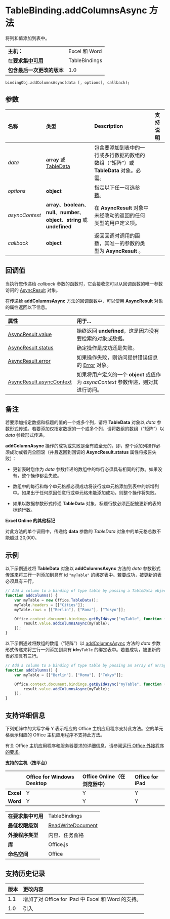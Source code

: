 
# <a name="tablebinding.addcolumnsasync-method"></a>TableBinding.addColumnsAsync 方法
将列和值添加到表中。

|||
|:-----|:-----|
|**主机：**|Excel 和 Word|
|在**要求集[中可用](../../docs/overview/specify-office-hosts-and-api-requirements.md)**|TableBindings|
|**包含最后一次更改的版本**|1.0|

```
bindingObj.addColumnsAsync(data [, options], callback);
```


## <a name="parameters"></a>参数



|**名称**|**类型**|**Description**|**支持说明**|
|:-----|:-----|:-----|:-----|
| _data_|**array** 或 [TableData](../../reference/shared/tabledata.md)|包含要添加到表中的一行或多行数据的数组的数组（“矩阵”）或 **TableData** 对象。必需。||
| _options_|**object**|指定以下任一[可选参数](../../docs/develop/asynchronous-programming-in-office-add-ins.md#passing-optional-parameters-to-asynchronous-methods)。||
| _asyncContext_|**array**、**boolean**、**null**、**number**、**object**、**string** 或 **undefined**|在 **AsyncResult** 对象中未经改动的返回的任何类型的用户定义项。||
| _callback_|**object**|返回回调时调用的函数，其唯一的参数的类型为 **AsyncResult** 。||

## <a name="callback-value"></a>回调值

当执行您传递给 _callback_ 参数的函数时，它会接收您可以从回调函数的唯一参数访问的 [AsyncResult](../../reference/shared/asyncresult.md) 对象。

在传递给 **addColumnsAsync** 方法的回调函数中，可以使用 **AsyncResult** 对象的属性返回以下信息。



|**属性**|**用于...**|
|:-----|:-----|
|[AsyncResult.value](../../reference/shared/asyncresult.value.md)|始终返回 **undefined**，这是因为没有要检索的对象或数据。|
|[AsyncResult.status](../../reference/shared/asyncresult.status.md)|确定操作是成功还是失败。|
|[AsyncResult.error](../../reference/shared/asyncresult.error.md)|如果操作失败，则访问提供错误信息的 [Error](../../reference/shared/error.md) 对象。|
|[AsyncResult.asyncContext](../../reference/shared/asyncresult.asynccontext.md)|如果将用户定义的一个 **object** 或值作为 _asyncContext_ 参数传递，则对其进行访问。|

## <a name="remarks"></a>备注

若要添加指定数据和标题的值的一个或多个列，请将 **TableData** 对象以 _data_ 参数形式传递。若要添加仅指定数据的一个或多个列，请将数组的数组（“矩阵”）以 _data_ 参数形式传递。

**addColumnAsync** 操作的成功或失败是全有或全无的，即，整个添加列操作必须成功或者完全回滚（并且返回到回调的 **AsyncResult.status** 属性将报告失败）：


- 更新表时您作为 _data_ 参数传递的数组中的每行必须具有相同的行数。如果没有，整个操作都会失败。
    
- 数组中的每行和每个单元格都必须成功将该行或单元格添加到表中的新增列中。如果出于任何原因任意行或单元格未能添加成功，则整个操作将失败。
    
- 如果以数据参数形式传递 **TableData** 对象，标题行数必须匹配被更新的表的标题行数。
    
**Excel Online 的其他标记**

对此方法的单个调用中，传递给 **data** 参数的 _TableData_ 对象中的单元格总数不能超过 20,000。


## <a name="example"></a>示例

以下示例通过将 **TableData** 对象以 **addColumnsAsync** 方法的 _data_ 参数形式传递来将三行一列添加到具有 [id](../../reference/shared/binding.id.md) `"myTable"` 的绑定表中。若要成功，被更新的表必须具有三行。


```js
// Add a column to a binding of type table by passing a TableData object.
function addColumns() {
    var myTable = new Office.TableData();
    myTable.headers = [["Cities"]];
    myTable.rows = [["Berlin"], ["Roma"], ["Tokyo"]];

    Office.context.document.bindings.getByIdAsync("myTable", function (result) {
        result.value.addColumnsAsync(myTable);
    });
}
```

以下示例通过将数组的数组（“矩阵”）以 [addColumnsAsync](../../reference/shared/binding.id.md) 方法的 _data_ 参数形式传递来将三行一列添加到具有 **id**`myTable` 的绑定表中。若要成功，被更新的表必须具有三行。




```js
// Add a column to a binding of type table by passing an array of arrays.
function addColumns() {
    var myTable = [["Berlin"], ["Roma"], ["Tokyo"]];

    Office.context.document.bindings.getByIdAsync("myTable", function (result) {
        result.value.addColumnsAsync(myTable);
    });
}
```


## <a name="support-details"></a>支持详细信息


下列矩阵中的大写字母 Y 表示相应的 Office 主机应用程序支持此方法。空的单元格表示相应的 Office 主机应用程序不支持此方法。

有关 Office 主机应用程序和服务器要求的详细信息，请参阅[运行 Office 外接程序的要求](../../docs/overview/requirements-for-running-office-add-ins.md)。


**支持的主机（按平台）**


||**Office for Windows Desktop**|**Office Online（在浏览器中）**|**Office for iPad**|
|:-----|:-----|:-----|:-----|
|**Excel**|Y|Y|Y|
|**Word**|Y|Y|Y|

|||
|:-----|:-----|
|**在要求集中可用**|TableBindings|
|**最低权限级别**|[ReadWriteDocument](../../docs/develop/requesting-permissions-for-api-use-in-content-and-task-pane-add-ins.md)|
|**外接程序类型**|内容、任务窗格|
|**库**|Office.js|
|**命名空间**|Office|

## <a name="support-history"></a>支持历史记录




|**版本**|**更改内容**|
|:-----|:-----|
|1.1|增加了对 Office for iPad 中 Excel 和 Word 的支持。|
|1.0|引入|
